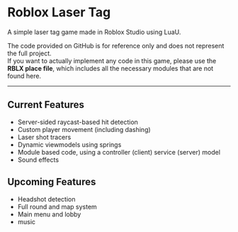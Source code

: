 # Roblox Laser Tag
A simple laser tag game made in Roblox Studio using LuaU.

The code provided on GitHub is for reference only and does not represent the full project.  
If you want to actually implement any code in this game, please use the **RBLX place file**, which includes all the necessary modules that are not found here.

---

## Current Features
-  Server-sided raycast-based hit detection  
-  Custom player movement (including dashing)  
-  Laser shot tracers
-  Dynamic viewmodels using springs
-  Module based code, using a controller (client) service (server) model
-  Sound effects

## Upcoming Features
-  Headshot detection  
- Full round and map system  
-  Main menu and lobby  
-  music  
